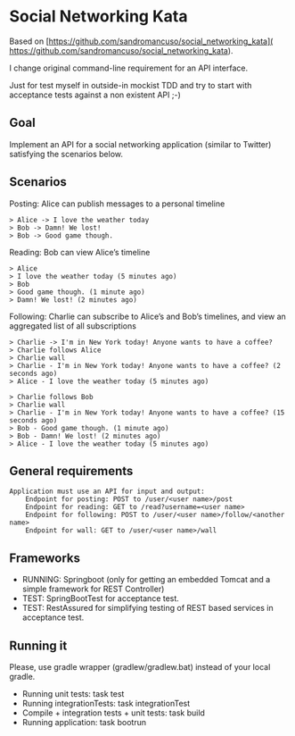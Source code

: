 # Social Networking Kata
Based on [https://github.com/sandromancuso/social_networking_kata]( https://github.com/sandromancuso/social_networking_kata).

I change original command-line requirement for an API interface. 

Just for test myself in outside-in mockist TDD and try to start with acceptance tests against a non existent API ;-)

## Goal 
Implement an API for a social networking application (similar to Twitter) satisfying the scenarios below.

## Scenarios

Posting: Alice can publish messages to a personal timeline

    > Alice -> I love the weather today
    > Bob -> Damn! We lost!
    > Bob -> Good game though.

Reading: Bob can view Alice’s timeline

    > Alice
    > I love the weather today (5 minutes ago)
    > Bob
    > Good game though. (1 minute ago)
    > Damn! We lost! (2 minutes ago)

Following: Charlie can subscribe to Alice’s and Bob’s timelines, and view an aggregated list of all subscriptions

    > Charlie -> I'm in New York today! Anyone wants to have a coffee?
    > Charlie follows Alice
    > Charlie wall
    > Charlie - I'm in New York today! Anyone wants to have a coffee? (2 seconds ago)
    > Alice - I love the weather today (5 minutes ago)

    > Charlie follows Bob
    > Charlie wall
    > Charlie - I'm in New York today! Anyone wants to have a coffee? (15 seconds ago)
    > Bob - Good game though. (1 minute ago)
    > Bob - Damn! We lost! (2 minutes ago)
    > Alice - I love the weather today (5 minutes ago)

## General requirements

    Application must use an API for input and output:
        Endpoint for posting: POST to /user/<user name>/post
        Endpoint for reading: GET to /read?username=<user name>
        Endpoint for following: POST to /user/<user name>/follow/<another name>
        Endpoint for wall: GET to /user/<user name>/wall
        
## Frameworks
   - RUNNING: Springboot (only for getting an embedded Tomcat and a simple framework for REST Controller)
   - TEST: SpringBootTest for acceptance test.
   - TEST: RestAssured for simplifying testing of REST based services in acceptance test.

## Running it
Please, use gradle wrapper (gradlew/gradlew.bat) instead of your local gradle.

  - Running unit tests: task test
  - Running integrationTests: task integrationTest
  - Compile + integration tests + unit tests: task build
  - Running application: task bootrun





